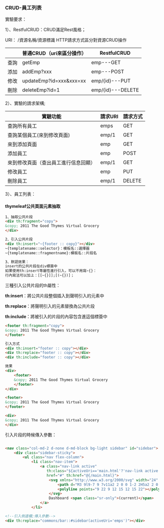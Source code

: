 ### CRUD-員工列表

實驗要求：

1）、RestfulCRUD：CRUD滿足Rest風格；

URI：  /資源名稱/資源標識       HTTP請求方式區分對資源CRUD操作

|      | 普通CRUD（uri來區分操作） | RestfulCRUD       |
| ---- | ------------------------- | ----------------- |
| 查詢 | getEmp                    | emp---GET         |
| 添加 | addEmp?xxx                | emp---POST        |
| 修改 | updateEmp?id=xxx&xxx=xx   | emp/{id}---PUT    |
| 刪除 | deleteEmp?id=1            | emp/{id}---DELETE |

2）、實驗的請求架構;

| 實驗功能                             | 請求URI | 請求方式 |
| ------------------------------------ | ------- | -------- |
| 查詢所有員工                         | emps    | GET      |
| 查詢某個員工(來到修改頁面)           | emp/1   | GET      |
| 來到添加頁面                         | emp     | GET      |
| 添加員工                             | emp     | POST     |
| 來到修改頁面（查出員工進行信息回顯） | emp/1   | GET      |
| 修改員工                             | emp     | PUT      |
| 刪除員工                             | emp/1   | DELETE   |

3）、員工列表：

#### thymeleaf公共頁面元素抽取

```html
1、抽取公共片段
<div th:fragment="copy">
&copy; 2011 The Good Thymes Virtual Grocery
</div>

2、引入公共片段
<div th:insert="~{footer :: copy}"></div>
~{templatename::selector}：模板名::選擇器
~{templatename::fragmentname}:模板名::片段名

3、默認效果：
insert的公共片段在div標簽中
如果使用th:insert等屬性進行引入，可以不用寫~{}：
行內寫法可以加上：[[~{}]];[(~{})]；
```



三種引入公共片段的th屬性：

**th:insert**：將公共片段整個插入到聲明引入的元素中

**th:replace**：將聲明引入的元素替換為公共片段

**th:include**：將被引入的片段的內容包含進這個標簽中



```html
<footer th:fragment="copy">
&copy; 2011 The Good Thymes Virtual Grocery
</footer>

引入方式
<div th:insert="footer :: copy"></div>
<div th:replace="footer :: copy"></div>
<div th:include="footer :: copy"></div>

效果
<div>
    <footer>
    &copy; 2011 The Good Thymes Virtual Grocery
    </footer>
</div>

<footer>
&copy; 2011 The Good Thymes Virtual Grocery
</footer>

<div>
&copy; 2011 The Good Thymes Virtual Grocery
</div>
```



引入片段的時候傳入參數： 

```html

<nav class="col-md-2 d-none d-md-block bg-light sidebar" id="sidebar">
    <div class="sidebar-sticky">
        <ul class="nav flex-column">
            <li class="nav-item">
                <a class="nav-link active"
                   th:class="${activeUri=='main.html'?'nav-link active':'nav-link'}"
                   href="#" th:href="@{/main.html}">
                    <svg xmlns="http://www.w3.org/2000/svg" width="24" height="24" viewBox="0 0 24 24" fill="none" stroke="currentColor" stroke-width="2" stroke-linecap="round" stroke-linejoin="round" class="feather feather-home">
                        <path d="M3 9l9-7 9 7v11a2 2 0 0 1-2 2H5a2 2 0 0 1-2-2z"></path>
                        <polyline points="9 22 9 12 15 12 15 22"></polyline>
                    </svg>
                    Dashboard <span class="sr-only">(current)</span>
                </a>
            </li>

<!--引入側邊欄;傳入參數-->
<div th:replace="commons/bar::#sidebar(activeUri='emps')"></div>
```
